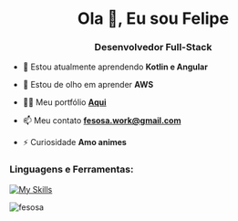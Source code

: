 <h1 align="center">Ola 👋, Eu sou Felipe</h1>
<h3 align="center">Desenvolvedor Full-Stack</h3>

- 🌱 Estou atualmente aprendendo **Kotlin e Angular**

- 👀 Estou de olho em aprender **AWS**

- 👨‍💻 Meu portfólio **<a href="https://portfolio-fb.vercel.app" target="_blank">Aqui</a>**

- 📫 Meu contato **fesosa.work@gmail.com**

- ⚡ Curiosidade **Amo animes**

<h3 align="left">Linguagens e Ferramentas:</h3>

[![My Skills](https://skillicons.dev/icons?i=react,next,ts,js,html,css,tailwind,sass,nodejs,firebase,kotlin,py,ps,pr,ae,excel&perline=6)](https://skillicons.dev)

<p><img align="center" src="https://github-readme-stats-sigma-five.vercel.app/api/top-langs?username=fesosa&show_icons=true&theme=dracula&locale=en&layout=compact" alt="fesosa" /></p>



